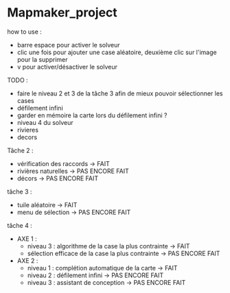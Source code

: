 # Mapmaker_project

how to use :
- barre espace pour activer le solveur 
- clic une fois pour ajouter une case aléatoire, deuxième clic sur l'image pour la supprimer
- v pour activer/désactiver le solveur
  
TODO : 
- faire le niveau 2 et 3 de la tâche 3 afin de mieux pouvoir sélectionner les cases
- défilement infini
- garder en mémoire la carte lors du défilement infini ?
- niveau 4 du solveur
- rivieres
- decors


Tâche 2 :
- vérification des raccords -> FAIT
- rivières naturelles -> PAS ENCORE FAIT
- décors ->  PAS ENCORE FAIT

tâche 3 :
  - tuile aléatoire -> FAIT
  - menu de sélection -> PAS ENCORE FAIT
 
tâche 4 :

 - AXE 1 :
    - niveau 3 : algorithme de la case la plus contrainte -> FAIT 
    - sélection efficace de la case la plus contrainte -> PAS ENCORE FAIT 
-  AXE 2 :
    - niveau 1 : complétion automatique de la carte -> FAIT
    - niveau 2 : défilement infini -> PAS ENCORE FAIT 
    - niveau 3 : assistant de conception -> PAS ENCORE FAIT 
